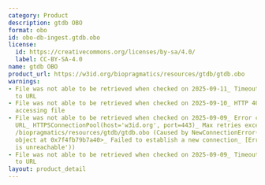 ```yaml
---
category: Product
description: gtdb OBO
format: obo
id: obo-db-ingest.gtdb.obo
license:
  id: https://creativecommons.org/licenses/by-sa/4.0/
  label: CC-BY-SA-4.0
name: gtdb OBO
product_url: https://w3id.org/biopragmatics/resources/gtdb/gtdb.obo
warnings:
- File was not able to be retrieved when checked on 2025-09-11_ Timeout connecting
  to URL
- File was not able to be retrieved when checked on 2025-09-10_ HTTP 404 error when
  accessing file
- File was not able to be retrieved when checked on 2025-09-09_ Error connecting to
  URL_ HTTPSConnectionPool(host='w3id.org', port=443)_ Max retries exceeded with url_
  /biopragmatics/resources/gtdb/gtdb.obo (Caused by NewConnectionError('<urllib3.connection.HTTPSConnection
  object at 0x7f4fb79b7a40>_ Failed to establish a new connection_ [Errno 101] Network
  is unreachable'))
- File was not able to be retrieved when checked on 2025-09-09_ Timeout connecting
  to URL
layout: product_detail
---
```

